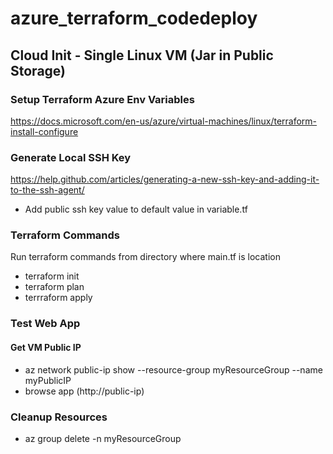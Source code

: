 # azure_terraform_codedeploy


## Cloud Init - Single Linux VM (Jar in Public Storage)

### Setup Terraform Azure Env Variables

https://docs.microsoft.com/en-us/azure/virtual-machines/linux/terraform-install-configure

### Generate Local SSH Key

https://help.github.com/articles/generating-a-new-ssh-key-and-adding-it-to-the-ssh-agent/

- Add public ssh key value to default value in variable.tf

### Terraform Commands

Run terraform commands from directory where main.tf is location

- terraform init
- terraform plan
- terrraform apply

### Test Web App

#### Get VM Public IP

- az network public-ip show --resource-group myResourceGroup --name myPublicIP
- browse app (http://public-ip)

### Cleanup Resources

- az group delete -n myResourceGroup
